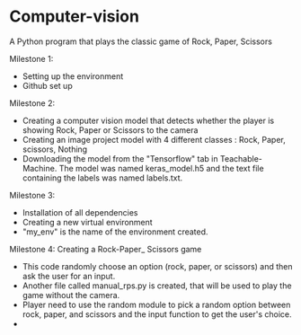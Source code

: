# Computer-vision
A Python program that plays the classic game of Rock, Paper, Scissors

Milestone 1:
* Setting up the environment
* Github set up

Milestone 2:
* Creating a computer vision model that detects whether the player is showing Rock, Paper or Scissors to the camera
* Creating an image project model with 4 different classes : Rock, Paper, scissors, Nothing
* Downloading the model from the "Tensorflow" tab in Teachable-Machine. The model was named keras_model.h5 and the text file containing the labels was named labels.txt.

Milestone 3:
* Installation of all dependencies
* Creating a new virtual environment
* "my_env" is the name of the environment created.

Milestone 4: Creating a Rock-Paper_ Scissors game
* This code randomly choose an option (rock, paper, or scissors) and then ask the user for an input.
* Another file called manual_rps.py is created, that will be used to play the game without the camera.
* Player need to use the random module to pick a random option between rock, paper, and scissors and the input function to get the user's choice.
* 
